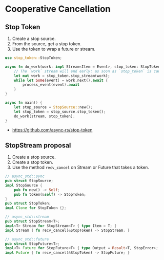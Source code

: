 # Cooperative Cancellation

## Stop Token

1. Create a stop source.
2. From the source, get a stop token.
3. Use the token to wrap a future or stream.

```rust
use stop_token::StopToken;

async fn do_work(work: impl Stream<Item = Event>, stop_token: StopToken) {
    // The `work` stream will end early: as soon as `stop_token` is cancelled. 
    let mut work = stop_token.stop_stream(work);
    while let Some(event) = work.next().await {
        process_event(event).await
    }
}

async fn main() {
    let stop_source = StopSource::new();
    let stop_token = stop_source.stop_token();
    do_work(stream, stop_token);
}
```

- https://github.com/async-rs/stop-token

## StopStream proposal

1. Create a stop source.
2. Create a stop token.
3. Use the method `recv_cancel` on Stream or Future that takes a token.

```rust
// async_std::sync
pub struct StopSource;
impl StopSource {
    pub fn new() -> Self;
    pub fn token(&self) -> StopToken;
}
pub struct StopToken;
impl Clone for StopToken {};

// async_std::stream
pub struct StopStream<T>;
impl<T> Stream for StopStream<T> { type Item = T; }
impl Stream { fn recv_cancel(&StopToken) -> StopStream; }

// async_std::future
pub struct StopFuture<T>;
impl<T> Future for StopFuture<T> { type Output = Result<T, StopError>; }
impl Future { fn recv_cancel(&StopToken) -> StopFuture; }
```
